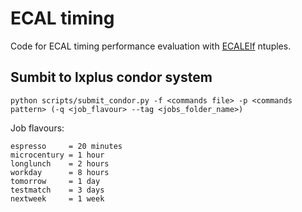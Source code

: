 # ECAL timing
Code for ECAL timing performance evaluation with [ECALElf](https://project-cms-ecal-calibration.web.cern.ch/project-cms-ecal-calibration/ECALELF_doc/dd/d7a/group__NTUPLESTRUCTURE.html) ntuples.

## Sumbit to lxplus condor system
```
python scripts/submit_condor.py -f <commands file> -p <commands pattern> (-q <job_flavour> --tag <jobs_folder_name>) 	
```

Job flavours:
```
espresso     = 20 minutes
microcentury = 1 hour
longlunch    = 2 hours
workday      = 8 hours
tomorrow     = 1 day
testmatch    = 3 days
nextweek     = 1 week
```

